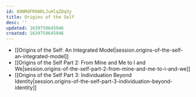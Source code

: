 ```yaml
---
id: 89NMdFR9ARLJuHlqZOqVy
title: Origins of the Self
desc: ''
updated: 1639759645946
created: 1639759645946
---
```


- [[Origins of the Self:  An Integrated Model|session.origins-of-the-self-an-integrated-model]]
- [[Origins of the Self Part 2:  From Mine and Me to I and We|session.origins-of-the-self-part-2-from-mine-and-me-to-i-and-we]]
- [[Origins of the Self Part 3:  Individuation Beyond Identity|session.origins-of-the-self-part-3-individuation-beyond-identity]]
